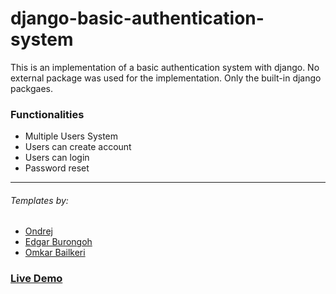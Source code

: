 # django-basic-authentication-system

<p>This is an implementation of a basic authentication system with django. No external package was used for the implementation. Only the built-in django packgaes.</p>

### Functionalities

<ul>
  <li>Multiple Users System</l1>
  <li>Users can create account</l1>
  <li>Users can login</l1>
  <li>Password reset</l1>
</ul>

<hr>
<h6>Templates by:</h6>
<ul>
  <li>
    <a href="https://jsfiddle.net/bootstrapious/3j4a0Lps">Ondrej</a>
  </li>
  <li>
    <a href="https://bbbootstrap.com/users/edgar-burongoh-33849">Edgar Burongoh</a>
  </li>
  <li>
    <a href="https://bbbootstrap.com/users/omkar-bailkeri83131">Omkar Bailkeri</a>
  </li>
</ul>

<h3>
  <a href="https://dj-authentication-app.herokuapp.com">Live Demo</a>
</h3>
